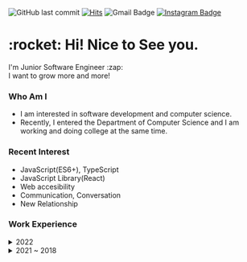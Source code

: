 ![GitHub last commit](https://img.shields.io/github/last-commit/MinsangKwak/minsangKwak)
[![Hits](https://hits.seeyoufarm.com/api/count/incr/badge.svg?url=https%3A%2F%2Fgithub.com%2Fqkaxhfms&count_bg=%235E6FD3&title_bg=%23555555&icon=&icon_color=%23626262&title=hits&edge_flat=false)](https://hits.seeyoufarm.com)
![Gmail Badge](https://img.shields.io/badge/Gmail-d14836?style=flat-square&logo=Gmail&logoColor=white&link=mailto:kmsdevwork@gmail.com)
[![Instagram Badge](https://img.shields.io/badge/Instagram-9c38d1?style=flat&logo=Instagram&logoColor=white)](https://www.instagram.com/k_min821)

<h1>:rocket: Hi! Nice to See you.</h1>
<p>
I'm Junior Software Engineer :zap:</br>
I want to grow more and more!
</p>

### Who Am I

- I am interested in software development and computer science.
- Recently, I entered the Department of Computer Science and I am working and doing college at the same time.

### Recent Interest

- JavaScript(ES6+), TypeScript
- JavaScript Library(React)
- Web accesibility
- Communication, Conversation
- New Relationship

### Work Experience

<details markdown="1">
    <summary>2022</summary>
    <p>2022 ~ | Publisher company </p>
</details>
<details markdown="1">
    <summary>2021 ~ 2018</summary>
    <p>WHOIS, Company-affiliated research institute </p>
    <p>FUZ, UX&middot;UI Development Team </p>
    <p>Web development work in a startup company </p>
</details>
